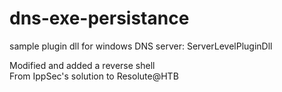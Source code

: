 # dns-exe-persistance
sample plugin dll for windows DNS server: ServerLevelPluginDll

Modified and added a reverse shell \
From IppSec's solution to Resolute@HTB
